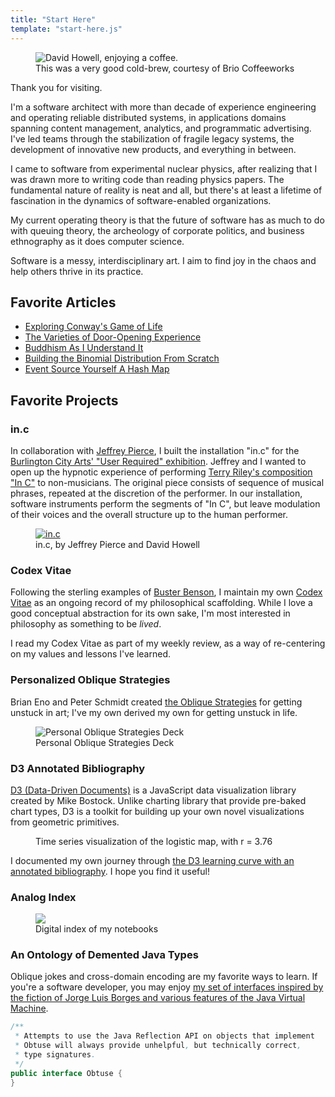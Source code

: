 ```yaml
---
title: "Start Here"
template: "start-here.js"
---
```


<figure>
  <img src="/img/portrait01.jpg" alt="David Howell, enjoying a coffee."/>
  <figcaption>This was a very good cold-brew, courtesy of Brio Coffeeworks</figcaption>
</figure>

Thank you for visiting.

I'm a software architect with more than decade of experience engineering and operating reliable distributed systems, in applications domains spanning content management, analytics, and programmatic advertising. I've led teams through the stabilization of fragile legacy systems, the development of innovative new products, and everything in between.

I came to software from experimental nuclear physics, after realizing that I was drawn more to writing code than reading physics papers. The fundamental nature of reality is neat and all, but there's at least a lifetime of fascination in the dynamics of software-enabled organizations.

My current operating theory is that the future of software has as much to do with queuing theory, the archeology of corporate politics, and business ethnography as it does computer science.

Software is a messy, interdisciplinary art. I aim to find joy in the chaos and help others thrive in its practice.

## Favorite Articles

- [Exploring Conway's Game of Life](https://www.howell.io/2016/07/08/exploring-conways-game-of-life/)
- [The Varieties of Door-Opening Experience](https://www.howell.io/2016/04/12/the-varieties-of-door-opening-experience/)
- [Buddhism As I Understand It](https://www.howell.io/2016/02/10/buddhism-as-i-understand-it/)
- [Building the Binomial Distribution From Scratch](https://www.howell.io/2016/09/26/building-the-binomial-distribution-from-scratch/)
- [Event Source Yourself A Hash Map](https://www.howell.io/2016/09/12/event-source-yourself-a-hashmap/)

## Favorite Projects

### in.c

In collaboration with [Jeffrey Pierce][pierce], I built the installation "in.c" for the [Burlington City Arts' "User Required" exhibition][bca]. Jeffrey and I wanted to open up the hypnotic experience of performing [Terry Riley's composition "In C"][inc] to non-musicians. The original piece consists of sequence of musical phrases, repeated at the discretion of the performer. In our installation, software instruments perform the segments of "In C", but leave modulation of their voices and the overall structure up to the human performer.

<figure>
  <a href="http://pixel-to-noise.github.io/in.c/">
    <img src="/img/in-c.png" alt="in.c"/>
  </a>
  <figcaption>in.c, by Jeffrey Pierce and David Howell</figcaption>
</figure>

### Codex Vitae

Following the sterling examples of [Buster Benson](https://busterbenson.com/), I maintain my own [Codex Vitae](https://github.com/dehowell/codex-vitae "David Howell's Codex Vitae") as an ongoing record of my philosophical scaffolding. While I love a good conceptual abstraction for its own sake, I'm most interested in philosophy as something to be _lived_.

I read my Codex Vitae as part of my weekly review, as a way of re-centering on my values and lessons I've learned.

### Personalized Oblique Strategies

Brian Eno and Peter Schmidt created [the Oblique Strategies](https://en.wikipedia.org/wiki/Oblique_Strategies) for getting unstuck in art; I've my own derived my own for getting unstuck in life.

<figure>
  <img src="/img/oblique.jpg" alt="Personal Oblique Strategies Deck"/>
  <figcaption>Personal Oblique Strategies Deck</figcaption>
</figure>

### D3 Annotated Bibliography

[D3 (Data-Driven Documents)](https://d3js.org) is a JavaScript data visualization library created by Mike Bostock. Unlike charting library that provide pre-baked chart types, D3 is a toolkit for building up your own novel visualizations from geometric primitives.

<figure>
  <img src="/img/d3_logistic.png" alt=""/>
  <figcaption>Time series visualization of the logistic map, with r = 3.76</figcaption>
</figure>

I documented my own journey through [the D3 learning curve with an annotated bibliography](https://www.howell.io/bibliography/d3). I hope you find it useful!

### Analog Index

<figure>
  <img src="/img/analog_index.png"/>
  <figcaption>Digital index of my notebooks</figcaption>
</figure>

### An Ontology of Demented Java Types

Oblique jokes and cross-domain encoding are my favorite ways to learn. If you're a software developer, you may enjoy [my set of interfaces inspired by the fiction of Jorge Luis Borges and various features of the Java Virtual Machine](https://github.com/dehowell/ontology/blob/master/README.md).

```java
/**
 * Attempts to use the Java Reflection API on objects that implement
 * Obtuse will always provide unhelpful, but technically correct,
 * type signatures.
 */
public interface Obtuse {
}
```

[pierce]: https://jeffreypierce.net
[bca]: http://www.burlingtoncityarts.org/Exhibition/user-required
[inc]: https://en.wikipedia.org/wiki/In_C
[in.c]: http://pixel-to-noise.github.io/in.c/
